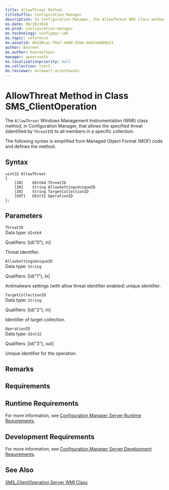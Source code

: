 ```yaml
---
title: AllowThreat Method
titleSuffix: Configuration Manager
description: In Configuration Manager, the AllowThreat WMI class method that allows the specified threat to all members in a specific collection.
ms.date: 09/20/2016
ms.prod: configuration-manager
ms.technology: configmgr-sdk
ms.topic: reference
ms.assetid: 601d8cac-f0a7-4d98-82b6-60d3a8080b23
author: Banreet
ms.author: banreetkaur
manager: apoorvseth
ms.localizationpriority: null
ms.collection: tier3
ms.reviewer: mstewart,aczechowski
---
```

# AllowThreat Method in Class SMS_ClientOperation
The `AllowThreat` Windows Management Instrumentation (WMI) class method, in Configuration Manager, that allows the specified threat (identified by `ThreatID`) to all members in a specific collection.  

 The following syntax is simplified from Managed Object Format (MOF) code and defines the method.  

## Syntax  

```  
uint32 AllowThreat   
{  
    [IN]    UInt64 ThreatID  
    [IN]    String AllowSettingsUniqueID  
    [IN]    String TargetCollectionID  
    [OUT]   UInt32 OperationID  
};  
```  

## Parameters  
 `ThreatID`  
 Data type: `UInt64`  

 Qualifiers: [id("0"), in]  

 Threat identifier.  

 `AllowSettingsUniqueID`  
 Data type: `String`  

 Qualifiers: [id("1"), in]  

 Antimalware settings (with allow threat identifier enabled) unique identifier.  

 `TargetCollectionID`  
 Data type: `String`  

 Qualifiers: [id("2"), in]  

 Identifier of target collection.  

 `OperationID`  
 Data type: `UInt32`  

 Qualifiers: [id("3"), out]  

 Unique identifier for the operation.  

## Remarks  

## Requirements  

## Runtime Requirements  
 For more information, see [Configuration Manager Server Runtime Requirements](../../../develop/core/reqs/server-runtime-requirements.md).  

## Development Requirements  
 For more information, see [Configuration Manager Server Development Requirements](../../../develop/core/reqs/server-development-requirements.md).  

## See Also  
 [SMS_ClientOperation Server WMI Class](../../../develop/reference/protect/sms_clientoperation-server-wmi-class.md)
